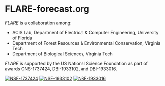 # FLARE-forecast.org

*FLARE* is a collaboration among:
- ACIS Lab, Department of Electrical & Computer Engineering, University of Florida
- Department of Forest Resources & Environmental Conservation, Virginia Tech
- Department of Biological Sciences, Virginia Tech

*FLARE* is supported by the US National Science Foundation as part of awards CNS-1737424, DBI-1933102, and DBI-1933016. 

[![NSF-1737424](https://img.shields.io/badge/NSF-1737424-blue.svg)](https://www.nsf.gov/awardsearch/showAward?AWD_ID=1737424)
[![NSF-1933102](https://img.shields.io/badge/NSF-1933102-blue.svg)](https://www.nsf.gov/awardsearch/showAward?AWD_ID=1933102)
[![NSF-1933016](https://img.shields.io/badge/NSF-1933016-blue.svg)](https://www.nsf.gov/awardsearch/showAward?AWD_ID=1933016)
